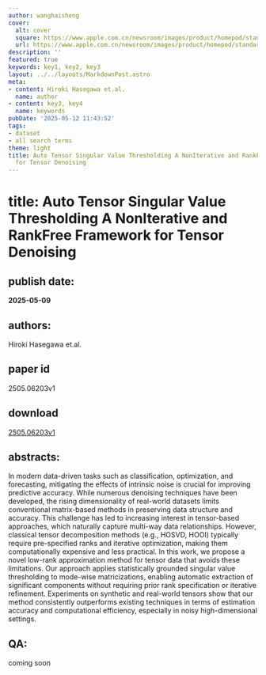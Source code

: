 ```yaml
---
author: wanghaisheng
cover:
  alt: cover
  square: https://www.apple.com.cn/newsroom/images/product/homepod/standard/Apple-HomePod-hero-230118_big.jpg.large_2x.jpg
  url: https://www.apple.com.cn/newsroom/images/product/homepod/standard/Apple-HomePod-hero-230118_big.jpg.large_2x.jpg
description: ''
featured: true
keywords: key1, key2, key3
layout: ../../layouts/MarkdownPost.astro
meta:
- content: Hiroki Hasegawa et.al.
  name: author
- content: key3, key4
  name: keywords
pubDate: '2025-05-12 11:43:52'
tags:
- dataset
- all search terms
theme: light
title: Auto Tensor Singular Value Thresholding A NonIterative and RankFree Framework
  for Tensor Denoising
---
```


# title: Auto Tensor Singular Value Thresholding A NonIterative and RankFree Framework for Tensor Denoising 
## publish date: 
**2025-05-09** 
## authors: 
  Hiroki Hasegawa et.al. 
## paper id
2505.06203v1
## download
[2505.06203v1](http://arxiv.org/abs/2505.06203v1)
## abstracts:
In modern data-driven tasks such as classification, optimization, and forecasting, mitigating the effects of intrinsic noise is crucial for improving predictive accuracy. While numerous denoising techniques have been developed, the rising dimensionality of real-world datasets limits conventional matrix-based methods in preserving data structure and accuracy. This challenge has led to increasing interest in tensor-based approaches, which naturally capture multi-way data relationships. However, classical tensor decomposition methods (e.g., HOSVD, HOOI) typically require pre-specified ranks and iterative optimization, making them computationally expensive and less practical. In this work, we propose a novel low-rank approximation method for tensor data that avoids these limitations. Our approach applies statistically grounded singular value thresholding to mode-wise matricizations, enabling automatic extraction of significant components without requiring prior rank specification or iterative refinement. Experiments on synthetic and real-world tensors show that our method consistently outperforms existing techniques in terms of estimation accuracy and computational efficiency, especially in noisy high-dimensional settings.
## QA:
coming soon
